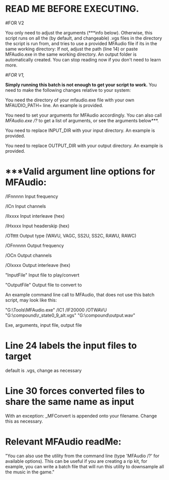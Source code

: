 # READ ME BEFORE EXECUTING.

#FOR V2

You only need to adjust the arguments (***info below). Otherwise, this script runs on all the (by default, and changeable) .vgs files in the directory the script is run from, and tries to use a provided MFAudio file if its in the same working directory: If not, adjust the path (line 14) or paste MFAudio.exe in the same working directory. An output folder is automatically created. You can stop reading now if you don't need to learn more.

#*FOR V1,*

**Simply running this batch is not enough to get your script to work.**  You need to make the following changes relative to your system:

You need the directory of your mfaudio.exe file with your own MFAUDIO_PATH= line. An example is provided.

You need to set your arguments for MFAudio accordingly. You can also call *MFAudio.exe /?* to get a list of arguments, or see the arguments below***.

You need to replace INPUT_DIR with your input directory. An example is provided.

You need to replace OUTPUT_DIR with your output directory. An example is provided.


# ***Valid argument line options for MFAudio:

/IFnnnnn	Input frequency

/ICn	Input channels

/IIxxxx	Input interleave (hex)

/IHxxxx	Input headerskip (hex)

/OTtttt	Output type (WAVU, VAGC,
	 SS2U, SS2C, RAWU, RAWC)
  
/OFnnnnn	Output frequency

/OCn	Output channels

/OIxxxx	Output interleave (hex)

"InputFile"	Input file to play/convert

"OutputFile"	Output file to convert to

An example command line call to MFAudio, that does not use this batch script, may look like this:

"G:\Tools\MFAudio.exe" /IC1 /IF20000 /OTWAVU "G:\compound\r_state0_9_alt.vgs" "G:\compound\output.wav"

Exe, arguments, input file, output file

# Line 24 labels the input files to target
default is .vgs, change as necessary

# Line 30 forces converted files to share the same name as input
With an exception: _MFConvert is appended onto your filename. Change this as necessary.


# Relevant MFAudio readMe: 
"You can also use the utility from the command line (type 'MFAudio /?' for available options). This can be useful if you are creating a rip kit, for example, you can write a batch file that will run this utility to downsample all the music in the game."





